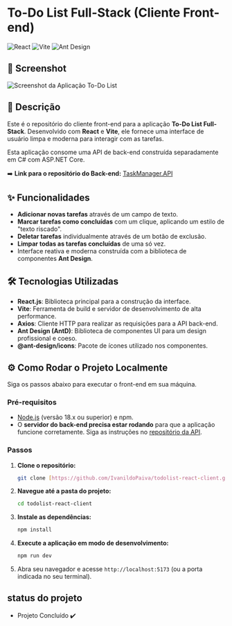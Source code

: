 # To-Do List Full-Stack (Cliente Front-end)

![React](https://img.shields.io/badge/React-18.2.0-61DAFB?style=for-the-badge&logo=react&logoColor=black)
![Vite](https://img.shields.io/badge/Vite-5.2.0-646CFF?style=for-the-badge&logo=vite&logoColor=white)
![Ant Design](https://img.shields.io/badge/Ant_Design-5.17.0-007FFF?style=for-the-badge&logo=ant-design&logoColor=white)

## 📸 Screenshot

![Screenshot da Aplicação To-Do List](https://i.imgur.com/LkaEbF1.png)


## 📝 Descrição

Este é o repositório do cliente front-end para a aplicação **To-Do List Full-Stack**. Desenvolvido com **React** e **Vite**, ele fornece uma interface de usuário limpa e moderna para interagir com as tarefas.

Esta aplicação consome uma API de back-end construída separadamente em C# com ASP.NET Core.

➡️ **Link para o repositório do Back-end:** [TaskManager.API](https://github.com/IvanildoPaiva/todolist-csharp-api.git)

## ✨ Funcionalidades

-   **Adicionar novas tarefas** através de um campo de texto.
-   **Marcar tarefas como concluídas** com um clique, aplicando um estilo de "texto riscado".
-   **Deletar tarefas** individualmente através de um botão de exclusão.
-   **Limpar todas as tarefas concluídas** de uma só vez.
-   Interface reativa e moderna construída com a biblioteca de componentes **Ant Design**.

## 🛠️ Tecnologias Utilizadas

* **React.js**: Biblioteca principal para a construção da interface.
* **Vite**: Ferramenta de build e servidor de desenvolvimento de alta performance.
* **Axios**: Cliente HTTP para realizar as requisições para a API back-end.
* **Ant Design (AntD)**: Biblioteca de componentes UI para um design profissional e coeso.
* **@ant-design/icons**: Pacote de ícones utilizado nos componentes.

## ⚙️ Como Rodar o Projeto Localmente

Siga os passos abaixo para executar o front-end em sua máquina.

### Pré-requisitos

-   [Node.js](https://nodejs.org/) (versão 18.x ou superior) e npm.
-   O **servidor do back-end precisa estar rodando** para que a aplicação funcione corretamente. Siga as instruções no [repositório da API](LINK_PARA_O_REPOSITORIO_DO_BACKEND_AQUI).

### Passos

1.  **Clone o repositório:**
    ```bash
    git clone [https://github.com/IvanildoPaiva/todolist-react-client.git](https://github.com/IvanildoPaiva/todolist-react-client.git)
    ```

2.  **Navegue até a pasta do projeto:**
    ```bash
    cd todolist-react-client
    ```

3.  **Instale as dependências:**
    ```bash
    npm install
    ```

4.  **Execute a aplicação em modo de desenvolvimento:**
    ```bash
    npm run dev
    ```

5.  Abra seu navegador e acesse `http://localhost:5173` (ou a porta indicada no seu terminal).

## status do projeto

- Projeto Concluído ✔️
